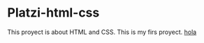 # Platzi-html-css


This proyect is about HTML and CSS. This is my firs proyect.
 <a href="https://www.facebook.com/profile.php?id=100015017749485">hola</a>
